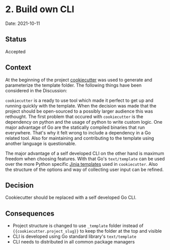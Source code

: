 # 2. Build own CLI

Date: 2021-10-11

## Status

Accepted

## Context

At the beginning of the project [cookiecutter](https://github.com/cookiecutter/cookiecutter) was used to generate and parameterize the template folder.
The following things have been considered in the Discussion:

`cookiecutter` is a ready to use tool which made it perfect to get up and running quickly with the template.
When the decision was made that the project should be open-sourced to a possibly larger audience this was rethought.
The first problem that occured with `cookiecutter` is the dependency on python and the usage of python to write custom logic.
One major advantage of Go are the statically compiled binaries that run everywhere. That's why it felt wrong to include a dependency in a Go related tool.
Also for maintaining and contributing to the template using another language is questionable.

The major advantage of a self developed CLI on the other hand is maximum freedom when choosing features.
With that Go's `text/template` can be used over the more Python specific [Jinja templates](https://jinja.palletsprojects.com/en/3.0.x/) used in `cookiecutter`.
Also the structure of the options and way of collecting user input can be refined.

## Decision

Cookiecutter should be replaced with a self developed Go CLI.

## Consequences

- Project structure is changed to use `_template` folder instead of `{{cookiecutter.project_slug}}` to keep the folder at the top and visible
- CLI is developed using Go standard library's `text/template`
- CLI needs to distributed in all common package managers
